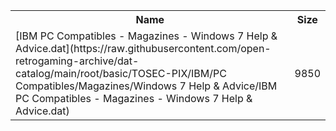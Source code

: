 <table>
<tr><th>Name</th><th>Size</th></tr>
<tr><td>[IBM PC Compatibles - Magazines - Windows 7 Help & Advice.dat](https://raw.githubusercontent.com/open-retrogaming-archive/dat-catalog/main/root/basic/TOSEC-PIX/IBM/PC Compatibles/Magazines/Windows 7 Help & Advice/IBM PC Compatibles - Magazines - Windows 7 Help & Advice.dat)</td><td>9850</td></tr>
</table>
